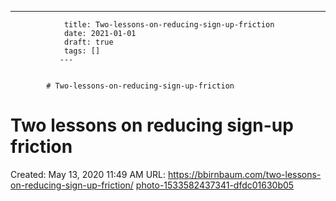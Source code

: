 ---
                title: Two-lessons-on-reducing-sign-up-friction
                date: 2021-01-01    
                draft: true
                tags: []
               ---


            # Two-lessons-on-reducing-sign-up-friction

# Two lessons on reducing sign-up friction
Created: May 13, 2020 11:49 AM
URL: https://bbirnbaum.com/two-lessons-on-reducing-sign-up-friction/
[photo-1533582437341-dfdc01630b05](Two%20lessons%20on%20reducing%20sign-up%20friction%20eb755d50dbb446b791bca84ad479ed7e/photo-1533582437341-dfdc01630b05)